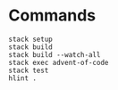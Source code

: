# Commands

```
stack setup
stack build
stack build --watch-all
stack exec advent-of-code
stack test
hlint .
```
